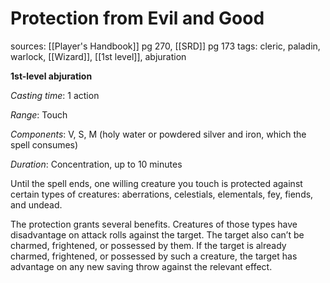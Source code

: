 # Protection from Evil and Good
sources: [[Player's Handbook]] pg 270, [[SRD]] pg 173
tags: cleric, paladin, warlock, [[Wizard]], [[1st level]], abjuration

**1st-level abjuration**

*Casting time*: 1 action

*Range*: Touch

*Components*: V, S, M (holy water or powdered silver and iron, which the spell consumes)

*Duration*: Concentration, up to 10 minutes

Until the spell ends, one willing creature you touch is protected against certain types of creatures: aberrations, celestials, elementals, fey, fiends, and undead.

The protection grants several benefits. Creatures of those types have disadvantage on attack rolls against the target. The target also can’t be charmed, frightened, or possessed by them. If the target is already charmed, frightened, or possessed by such a creature, the target has advantage on any new saving throw against the relevant effect.
